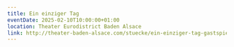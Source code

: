 ```yaml
---
title: Ein einziger Tag
eventDate: 2025-02-10T10:00:00+01:00
location: Theater Eurodistrict Baden Alsace
link: http://theater-baden-alsace.com/stuecke/ein-einziger-tag-gastspiel/
---
```

